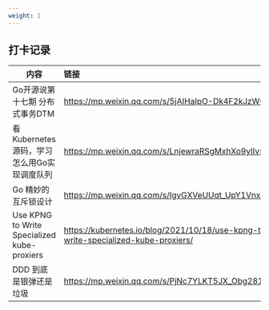 ```yaml
---
weight: 1
---
```


## 打卡记录

| 内容                                        | 链接                                                         |
| ------------------------------------------- | :----------------------------------------------------------- |
| Go开源说第十七期 分布式事务DTM              | https://mp.weixin.qq.com/s/5jAIHaIpO-Dk4F2kJzWQAQ            |
| 看Kubernetes源码，学习怎么用Go实现调度队列  | https://mp.weixin.qq.com/s/LnjewraRSgMxhXo9yIIvsw            |
| Go 精妙的互斥锁设计                         | https://mp.weixin.qq.com/s/IgvGXVeUUqt_UpY1VnxAPw            |
| Use KPNG to Write Specialized kube-proxiers | https://kubernetes.io/blog/2021/10/18/use-kpng-to-write-specialized-kube-proxiers/ |
| DDD 到底是银弹还是垃圾                      | https://mp.weixin.qq.com/s/PjNc7YLKT5JX_Obg2815Bg            |

